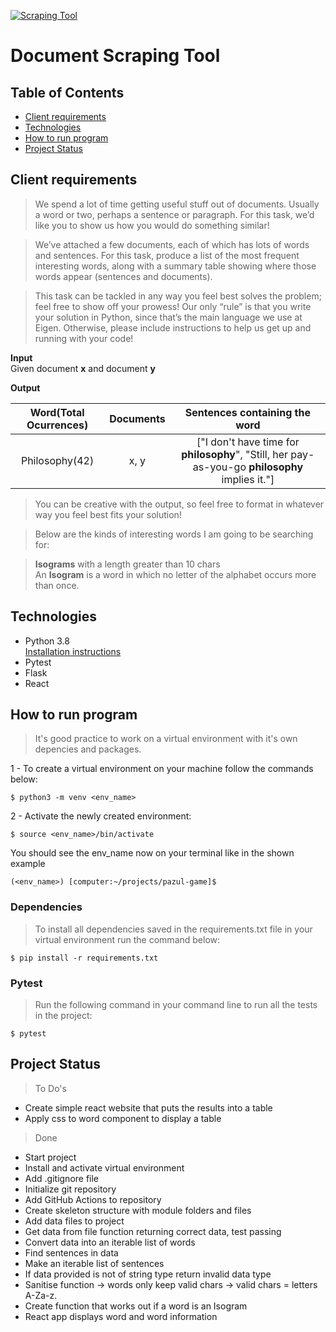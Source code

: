 [![Scraping Tool](https://github.com/Pazoia/python-document-scraping-tool/actions/workflows/scrapingtool.yml/badge.svg)](https://github.com/Pazoia/python-document-scraping-tool/actions/workflows/scrapingtool.yml)

# Document Scraping Tool

## Table of Contents

- [Client requirements](#client-requirements)
- [Technologies](#technologies)
- [How to run program](#how-to-run-program)
- [Project Status](#project-status)

## Client requirements

> We spend a lot of time getting useful stuff out of documents. Usually a word or two, perhaps a sentence or paragraph. For this task, we’d like you to show us how you would do something similar!

> We’ve attached a few documents, each of which has lots of words and sentences. For this task, produce a list of the most frequent interesting words, along with a summary table showing where those words appear (sentences and documents).

> This task can be tackled in any way you feel best solves the problem; feel free to show off your prowess! Our only “rule” is that you write your solution in Python, since that’s the main language we use at Eigen. Otherwise, please include instructions to help us get up and running with your code!

**Input**  
Given document **x** and document **y**

**Output**

| Word(Total Ocurrences) | Documents |                                  Sentences containing the word                                  |
| :--------------------: | :-------: | :---------------------------------------------------------------------------------------------: |
|     Philosophy(42)     |   x, y    | ["I don't have time for **philosophy**", "Still, her pay-as-you-go **philosophy** implies it."] |

> You can be creative with the output, so feel free to format in whatever way you feel best fits your solution!

> Below are the kinds of interesting words I am going to be searching for:

> **Isograms** with a length greater than 10 chars  
> An **Isogram** is a word in which no letter of the alphabet occurs more than once.

## Technologies

- Python 3.8  
  [Installation instructions](https://www.python.org/)
- Pytest
- Flask
- React

## How to run program

> It's good practice to work on a virtual environment with it's own depencies and packages.

1 - To create a virtual environment on your machine follow the commands below:

```
$ python3 -m venv <env_name>
```

2 - Activate the newly created environment:

```
$ source <env_name>/bin/activate
```

You should see the env_name now on your terminal like in the shown example

```
(<env_name>) [computer:~/projects/pazul-game]$
```

### **Dependencies**

> To install all dependencies saved in the requirements.txt file in your virtual environment run the command below:

```
$ pip install -r requirements.txt
```

### **Pytest**

> Run the following command in your command line to run all the tests in the project:

```
$ pytest
```

## Project Status

> To Do's

- Create simple react website that puts the results into a table
- Apply css to word component to display a table

> Done

- Start project
- Install and activate virtual environment
- Add .gitignore file
- Initialize git repository
- Add GitHub Actions to repository
- Create skeleton structure with module folders and files
- Add data files to project
- Get data from file function returning correct data, test passing
- Convert data into an iterable list of words
- Find sentences in data
- Make an iterable list of sentences
- If data provided is not of string type return invalid data type
- Sanitise function -> words only keep valid chars -> valid chars = letters A-Za-z.
- Create function that works out if a word is an Isogram
- React app displays word and word information
